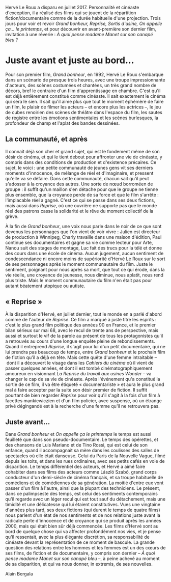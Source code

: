 Hervé Le Roux a disparu en juillet 2017. Personnalité et cinéaste d'exception, il a réalisé des films qui se jouent de la répartition fiction/documentaire comme de la durée habituelle d'une projection. Trois jours pour voir et revoir *Grand bonheur, Reprise, Sortis d'usine, On appelle ça... le printemps*, et pour découvrir en avant-première son dernier film, invitation à une rêverie&nbsp;: *À quoi pense madame Manet sur son canapé bleu*&nbsp;?

# Juste avant et juste au bord...

Pour son premier film, *Grand bonheur*, en 1992, Hervé Le Roux s'embarque dans un scénario de presque trois heures, avec une troupe impressionnante d'acteurs, des scènes costumées et chantées, un très grand nombre de décors, bref le contraire d'un film d'apprentissage en chambre. C'est qu'il est déjà entièrement constitué comme cinéaste. Il sait exactement le cinéma qui sera le sien. Il sait qu'il aime plus que tout le moment éphémère de faire un film, le plaisir de filmer les acteurs&nbsp;–&nbsp;et encore plus les actrices&nbsp;–, le jeu de cubes renoirien des scènes de théâtre dans l'espace du film, les sautes de registre entre les émotions sentimentales et les scènes burlesques, la profondeur de champ et l'aplat des bandes dessinées.

## La communauté, et après

Il connaît déjà son cher et grand sujet, qui est le fondement même de son désir de cinéma, et qui le tient debout pour affronter une vie de cinéaste, y compris dans des conditions de production et d'existence précaires. Ce sujet, le voici&nbsp;: une petite communauté de jeunes gens vit ses derniers moments d'innocence, de mélange de réel et d'imaginaire, et pressent qu'elle va se défaire. Dans cette communauté, chacun sait qu'il peut s'adosser à la croyance des autres. Une sorte de nœud borroméen de groupe&nbsp;: il suffit qu'un maillon s'en détache pour que le groupe ne tienne plus ensemble, que la croyance perde de sa force et que le film s'arrête&nbsp;: l'implacable réel a gagné. C'est ce qui se passe dans ses deux fictions, mais aussi dans *Reprise*, où une ouvrière ne supporte pas que le monde réel des patrons casse la solidarité et le rêve du moment collectif de la grève.

À la fin de *Grand bonheur*, une voix nous parle dans le noir de ce que sont devenus les personnages que l'on vient de voir vivre&nbsp;: Julien est directeur de production à Winnipeg, Charly travaille dans une maison d'édition, Paul continue ses documentaires et gagne sa vie comme lecteur pour Arte, Nanou suit des stages de montage, Luc fait des trucs pour la télé et donne des cours dans une école de cinéma. Aucun jugement, aucun sentiment de condescendance ni encore moins de supériorité d'Hervé Le Roux sur le sort de ses personnages après le moment communautaire du film. Juste le sentiment, poignant pour nous après sa mort, que tout ce qui érode, dans la vie réelle, une croyance de jeunesse, nous diminue, nous aplatit, nous rend plus triste. Mais le moment communautaire du film n'en était pas pour autant béatement utopique ou autiste.

## «&nbsp;Reprise&nbsp;»

À la disparition d'Hervé, en juillet dernier, tout le monde en a parlé d'abord comme de l'auteur de *Reprise*. Ce film a marqué à juste titre les esprits&nbsp;: c'est le plus grand film politique des années 90 en France, et le premier bilan sérieux sur mai 68, avec le recul de trente ans de perspective, mais aussi et surtout le vif de la parole au présent de tous les protagonistes qu'il a retrouvés au cours d'une longue enquête pleine de rebondissements. Quand il entreprend *Reprise*, il s'agit pour lui d'un petit documentaire, qui ne lui prendra pas beaucoup de temps, entre *Grand bonheur* et le prochain film de fiction qu'il a déjà en tête. Mais cette quête d'une femme intraitable&nbsp;–&nbsp;dont il a découvert le visage dans les *Cahiers du cinéma* où il vient de passer quelques années, et dont il est tombé cinématographiquement amoureux en visionnant *La Reprise du travail aux usines Wonder*&nbsp;–&nbsp;va changer le cap de sa vie de cinéaste. Après l'événement qu'a constitué la sortie de ce film, il va être étiqueté «&nbsp;documentariste&nbsp;» et aura le plus grand mal à faire accepter par la suite son désir premier de fiction. Il suffit pourtant de bien regarder *Reprise* pour voir qu'il s'agit à la fois d'un film à facettes mankiewiczien et d'un film policier, avec suspense, où un étrange privé dégingandé est à la recherche d'une femme qu'il ne retrouvera pas.

## Juste avant...

Dans *Grand bonheur* et *On appelle ça le printemps* le temps est aussi feuilleté que dans son pseudo-documentaire. Le temps des opérettes, et des chansons de Luis Mariano et de Tino Rossi, qui est celui de son enfance, quand il accompagnait sa mère dans les coulisses des salles de spectacles où elle était danseuse. Celui du Paris de la Nouvelle Vague, filmé depuis les toits, et dans les rues ordinaires, avec ses petits cafés en voie de disparition. Le temps différentiel des acteurs, et Hervé a aimé faire cohabiter dans ses films des acteurs comme László Szabó, grand corps conducteur d'un demi-siècle de cinéma français, et sa troupe habituelle de comédiens et de comédiennes de sa génération. La moitié d'entre eux vont passer d'un film à l'autre, ainsi que la plupart des techniciens. Le présent, dans ce palimpseste des temps, est celui des sentiments contemporains qu'il regarde avec un léger recul qui est tout sauf du détachement, mais une timidité et une délicatesse qui lui étaient constitutives. Vues une vingtaine d'années plus tard, ses deux fictions (qui durent le temps de quatre films) nous parlent d'un état de nos sentiments et de nos relations juste avant la radicale perte d'innocence et de croyance qui se produit après les années 2000, mais qui était bien sûr déjà commencée. Les films d'Hervé sont au bord de quelque chose qui va affecter profondément nos vies, et je pense qu'il ressentait, avec la plus élégante discrétion, sa responsabilité de cinéaste devant la représentation de ce moment de bascule. La grande question des relations entre les hommes et les femmes est un des cœurs de ses films, de fiction et de documentaire, y compris son dernier&nbsp;–&nbsp;*À quoi pense madame Manet sur son canapé bleu*&nbsp;–, à peine achevé au moment de sa disparition, et qui va nous donner, in extremis, de ses nouvelles.

Alain Bergala